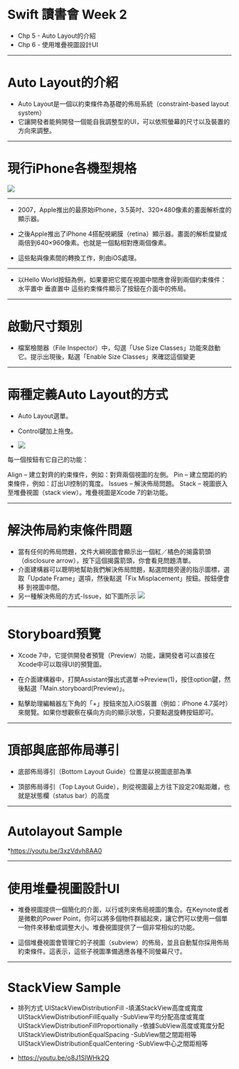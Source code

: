 ﻿# Swift 讀書會 Week 2
* Chp 5 - Auto Layout的介紹
* Chp 6 - 使用堆疊視圖設計UI

---

# Auto Layout的介紹

* Auto Layout是一個以約束條件為基礎的佈局系統（constraint-based layout system）
* 它讓開發者能夠開發一個能自我調整型的UI，可以依照螢幕的尺寸以及裝置的方向來調整。

---

# 現行iPhone各機型規格
![](https://i.imgur.com/vlekyyd.png)

---

* 2007，Apple推出的最原始iPhone，3.5英吋、320×480像素的畫面解析度的顯示器。

* 之後Apple推出了iPhone 4搭配視網膜（retina）顯示器。畫面的解析度變成兩倍到640×960像素。也就是一個點相對應兩個像素。

* 這些點與像素間的轉換工作，則由iOS處理。

---

* 以Hello World按鈕為例，如果要把它擺在視圖中間應會得到兩個約束條件：
水平置中
垂直置中
這些約束條件顯示了按鈕在介面中的佈局。

---

# 啟動尺寸類別
* 檔案檢閱器（File Inspector）中，勾選「Use Size Classes」功能來啟動它。提示出現後，點選「Enable Size Classes」來確認這個變更

---

# 兩種定義Auto Layout的方式

* Auto Layout選單。
* Control鍵加上拖曳。

* ![](https://i.imgur.com/6JZIm39.png)

每一個按鈕有它自己的功能：

Align – 建立對齊的約束條件，例如：對齊兩個視圖的左側。
Pin – 建立間距的約束條件，例如：訂出UI控制的寬度。
Issues – 解決佈局問題。
Stack – 視圖嵌入至堆疊視圖（stack view）。堆疊視圖是Xcode 7的新功能。

---

# 解決佈局約束條件問題

* 當有任何的佈局問題，文件大綱視圖會顯示出一個紅／橘色的揭露箭頭（disclosure arrow），按下這個揭露箭頭，你會看見問題清單。
* 介面建構器可以聰明地幫助我們解決佈局問題，點選問題旁邊的指示圖標，選取「Update Frame」選項，然後點選「Fix Misplacement」按鈕。按鈕便會移 到視圖中間。
* 另一種解決佈局的方式-Issue，如下圖所示
![](https://i.imgur.com/0glKXST.png)

---
# Storyboard預覽
* Xcode 7中，它提供開發者預覽（Preview）功能，讓開發者可以直接在Xcode中可以取得UI的預覽圖。

* 在介面建構器中，打開Assistant彈出式選單→Preview(1)，按住option鍵，然後點選「Main.storyboard(Preview)」。

* 點擊助理編輯器左下角的「+」按鈕來加入iOS裝置（例如：iPhone 4.7英吋）來閱覽。如果你想觀察在橫向方向的顯示狀態，只要點選旋轉按鈕即可。

---

# 頂部與底部佈局導引

* 底部佈局導引（Bottom Layout Guide）位置是以視圖底部為準

* 頂部佈局導引（Top Layout Guide），則從視圖最上方往下設定20點距離，也就是狀態欄（status bar）的高度

---

# Autolayout Sample
*https://youtu.be/3xzVdvh8AA0

---

# 使用堆疊視圖設計UI

* 堆疊視圖提供一個簡化的介面，以行或列來佈局視圖的集合。在Keynote或者是微軟的Power Point，你可以將多個物件群組起來，讓它們可以使用一個單一物件來移動或調整大小。堆疊視圖提供了一個非常相似的功能。

* 這個堆疊視圖會管理它的子視圖（subview）的佈局，並且自動幫你採用佈局約束條件。這表示，這些子視圖準備適應各種不同螢幕尺寸。

---

# StackView Sample

* 排列方式
UIStackViewDistributionFill -填滿StackView高度或寬度
UIStackViewDistributionFillEqually -SubView平均分配高度或寬度
UIStackViewDistributionFillProportionally -依據SubView高度或寬度分配
UIStackViewDistributionEqualSpacing -SubView間之間距相等
UIStackViewDistributionEqualCentering -SubView中心之間距相等

* https://youtu.be/o8J1SIWHk2Q





